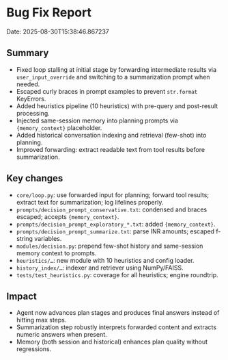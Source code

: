 # Bug Fix Report

Date: 2025-08-30T15:38:46.867237

## Summary
- Fixed loop stalling at initial stage by forwarding intermediate results via `user_input_override` and switching to a summarization prompt when needed.
- Escaped curly braces in prompt examples to prevent `str.format` KeyErrors.
- Added heuristics pipeline (10 heuristics) with pre-query and post-result processing.
- Injected same-session memory into planning prompts via `{memory_context}` placeholder.
- Added historical conversation indexing and retrieval (few-shot) into planning.
- Improved forwarding: extract readable text from tool results before summarization.

## Key changes
- `core/loop.py`: use forwarded input for planning; forward tool results; extract text for summarization; log lifelines properly.
- `prompts/decision_prompt_conservative.txt`: condensed and braces escaped; accepts `{memory_context}`.
- `prompts/decision_prompt_exploratory_*.txt`: added `{memory_context}`.
- `prompts/decision_prompt_summarize.txt`: parse INR amounts; escaped f-string variables.
- `modules/decision.py`: prepend few-shot history and same-session memory context to prompts.
- `heuristics/…`: new module with 10 heuristics and config loader.
- `history_index/…`: indexer and retriever using NumPy/FAISS.
- `tests/test_heuristics.py`: coverage for all heuristics; engine roundtrip.

## Impact
- Agent now advances plan stages and produces final answers instead of hitting max steps.
- Summarization step robustly interprets forwarded content and extracts numeric answers when present.
- Memory (both session and historical) enhances plan quality without regressions.
